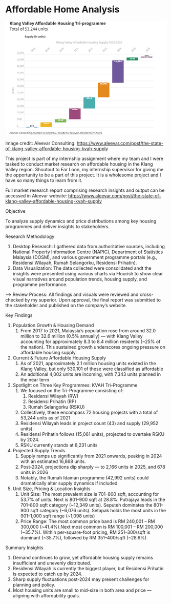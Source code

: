 # Affordable Home Analysis

![image](Housing.png)

Image credit: Aleevar Consulting: https://www.aleevar.com/post/the-state-of-klang-valley-affordable-housing-kvah-supply

This project is part of my internship assignment where my team and I were tasked to conduct market research on affordable housing in the Klang Valley region. Shoutout to Far Loon, my internship supervisor for giving me the opportunity to be a part of this project. It is a wholesome project and I have so many things to learn from it.  

Full market research report comprising research insights and output can be accessed in Aleevar website: https://www.aleevar.com/post/the-state-of-klang-valley-affordable-housing-kvah-supply

Objective  

To analyze supply dynamics and price distributions among key housing programmes and deliver insights to stakeholders.

Research Methodology

1. Desktop Research: I gathered data from authoritative sources, including National Property Information Centre (NAPIC), Department of Statistics Malaysia (DOSM), and various government programme portals (e.g., Residensi Wilayah, Rumah Selangorku, Residensi Prihatin).
2. Data Visualization: The data collected were consolidated andt the insights were presented using various charts via Flourish to show clear visual narratives around population trends, housing supply, and programme performance.

--> Review Process: All findings and visuals were reviewed and cross-checked by my superior. Upon approval, the final report was submitted to the stakeholder and published on the company’s website. 

Key Findings

1. Population Growth & Housing Demand
   1. From 2017 to 2021, Malaysia’s population rose from around 32.0 million to 32.6 million (0.5% annually) — with Klang Valley accounting for approximately 8.3 to 8.4 million residents (~25% of the nation). This sustained growth underscores ongoing pressure on affordable housing supply.
2. Current & Future Affordable Housing Supply
   1. As of 2021, approximately 2.1 million housing units existed in the Klang Valley, but only 530,101 of these were classified as affordable
   2. An additional 4,002 units are incoming, with 7,343 units planned in the near term
3. Spotlight on Three Key Programmes: KVAH Tri-Programme
   1. We focused on the Tri-Programme consisting of:
      1. Residensi Wilayah (RW)
      2. Residensi Prihatin (RP)
      3. Rumah Selangorku (RSKU)
    2. Collectively, these encompass 72 housing projects with a total of 53,244 units as of 2021
    3. Residensi Wilayah leads in project count (43) and supply (29,952 units).
    4. Residensi Prihatin follows (15,061 units), projected to overtake RSKU by 2024.
    5. RSKU currently stands at 8,231 units
  4. Projected Supply Trends
     1. Supply ramps up significantly from 2021 onwards, peaking in 2024 with an estimated 16,868 units.
     2. Post-2024, projections dip sharply — to 2,166 units in 2025, and 678 units in 2026
     3. Notably, the Rumah Idaman programme (42,992 units) could dramatically alter supply dynamics if included
  5. Unit Size, Pricing & Location Insights
     1. Unit Size: The most prevalent size is 701–800 sqft, accounting for 53.7% of units. Next is 801–900 sqft at 28.8%. Putrajaya leads in the 701–800 sqft category (~12,349 units). Seputeh dominates the 801–900 sqft category (~6,076 units). Setapak holds the most units in the 901–1,000 sqft range (~1,098 units) 
     2. Price Range: The most common price band is RM 240,001 – RM 300,000 (~41.4%).Next most common is RM 100,001 – RM 200,000 (~35.7%). Within per-square-foot pricing, RM 251–300/sqft is dominant (~35.7%), followed by RM 351–400/sqft (~28.6%) 

Summary Insights

1. Demand continues to grow, yet affordable housing supply remains insufficient and unevenly distributed.
2. Residensi Wilayah is currently the biggest player, but Residensi Prihatin is expected to catch up by 2024.
3. Sharp supply fluctuations post-2024 may present challenges for planning and policy.
4. Most housing units are small to mid-size in both area and price — aligning with affordability goals.
   
